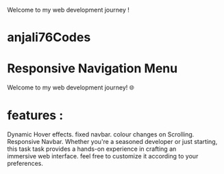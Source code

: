 Welcome to my web development journey !
# anjali76Codes 
# Responsive Navigation Menu 
Welcome to my web development journey! 🌐 
# features :
  Dynamic Hover effects.
  fixed navbar.
  colour changes on Scrolling.
  Responsive Navbar.
  Whether you're a seasoned developer or just starting, this task task provides a
  hands-on experience in crafting an immersive web interface.
 feel free to customize it according to your preferences.
 


